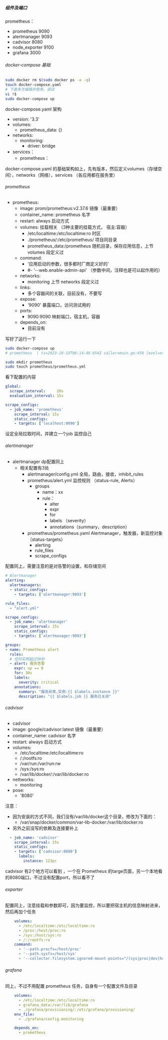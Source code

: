 ##### 组件及端口

prometheus：

- prometheus 9090
- alertmanager 9093
- cadvisor 8080
- node_exporter 9100
- grafana 3000

###### docker-compose 基础

```bash
sudo docker rm $(sudo docker ps -a -q)
touch docker-compose.yaml
# 下面多次编辑并使用，调试
vi !$
sudo docker-compose up
```



docker-compose.yaml 架构

- version: '3.3'
- volumes:
  - prometheus_data: {}
- networks:
  - monitoring:
    - driver: bridge
- services：
  - prometheus：



docker-compose.yaml 的基础架构如上，先有版本，然后定义volumes（存储空间），networks（网络），services （各应用都在服务里）



###### prometheus

- prometheus:
  - image: prom/prometheus:v2.37.6  镜像（最重要）
  - container_name: prometheus  名字
  - restart: always  启动方式
  - volumes:  挂载相关 （3种主要的挂载方式， 宿主:容器）
    - /etc/localtime:/etc/localtime:ro    时区
    - ./prometheus/:/etc/prometheus/  项目同目录
    - prometheus_data:/prometheus  随机目录，保存应用信息，上节 volumes 段定义过
  - command:
    - '应用启动的参数，很多都时厂商定义好的'
    - #- '--web.enable-admin-api'   （参数中间，注释也是可以起作用的）
  - networks:
    - monitoring  上节 networks 段定义过
  - links:
    - 多个容器间的关联，目前没有，不要写
  - expose:
    - '9090'   暴露端口，访问测试用的
  - ports:
    - 9090:9090  映射端口，宿主机，容器
  - depends_on:
    - 目前没有



写好了运行一下

```bash
sudo docker-compose up
# prometheus  | ts=2023-10-15T06:14:40.654Z caller=main.go:450 level=error msg="Error loading config (--config.file=/etc/prometheus/prometheus.yml)" file=/etc/prometheus/prometheus.yml err="open /etc/prometheus/prometheus.yml: no such file or directory"  没有配置文件

sudo mkdir prometheus
sudo touch prometheus/prometheus.yml
```



看下配置的内容

```yaml
global:
  scrape_interval:     20s
  evaluation_interval: 15s

scrape_configs:
  - job_name: 'prometheus'
    scrape_interval: 15s
    static_configs:
    - targets: ['localhost:9090']
```

设定全局拉取时间，并建立一个job 监控自己


###### alertmanager

- alertmanager  dp配置同上
  - 相关配置有3处
    - alertmanager/config.yml     全局，路由，接收，inhibit_rules
    - prometheus/alert.yml  监控规则  （status-rule, Alerts）
      - groups
        - name：xx
        - rule：
          - alter
          - expr
          - for
          - labels （severity）
          - annotations（summary，description）
    - prometheus/prometheus.yaml   Alertmanager，触发器，新监控对象  （status-targets）
      - alerting
      - rule_files
      - scrape_configs

配置同上，需要注意的是对告警的设置，和存储空间

```yaml
# Alertmanager
alerting:
  alertmanagers:
  - static_configs:
    - targets: ['alertmanager:9093']

rule_files:
  - "alert.yml"

scrape_configs:
  - job_name: 'alertmanager'
    scrape_interval: 15s
    static_configs:
    - targets: ['alertmanager:9093']
```

```yaml
groups:
- name: Prometheus alert
  rules:
  # 任何实例超过30秒
  - alert: 服务告警
    expr: up == 0
    for: 30s
    labels:
      severity: critical
    annotations:
      summary: "服务异常,实例:{{ $labels.instance }}"
      description: "{{ $labels.job }} 服务已关闭"
```

###### cadvisor

-   cadvisor
  - image: google/cadvisor:latest  镜像（最重要）
  - container_name: cadvisor 名字
  - restart: always  启动方式
  - volumes:  
    - /etc/localtime:/etc/localtime:ro
    - /:/rootfs:ro
    - /var/run:/var/run:rw
    - /sys:/sys:ro
    - /var/lib/docker/:/var/lib/docker:ro
  - nettworks:
    - monitoring
  - pose:
    - '8080'



注意：

- 因为安装的方式不同，我们没有/var/lib/docker这个目录，修改为下面的：
  - /var/snap/docker/common/var-lib-docker:/var/lib/docker:ro
- 另外之前没写的依赖及连接要补上



```yaml
  - job_name: 'cadvisor'
    scrape_interval: 15s
    static_configs:
    - targets: ['cadvisor:8080']
      labels:
        instance: 123pc
```

cadvisor 有2个地方可以看到 ，一个在 Prometheus 的targe页面，另一个本地看的8080端口，不过没有配置port，所以看不了


###### exporter

配置同上，注意挂载和参数即可，因为要监控，所以要把宿主机的信息映射进来，然后再加个任务

```yaml
    volumes:
      - /etc/localtime:/etc/localtime:ro
      - /proc:/host/proc:ro
      - /sys:/host/sys:ro
      - /:/rootfs:ro
    command: 
      - '--path.procfs=/host/proc' 
      - '--path.sysfs=/host/sys'
      - '--collector.filesystem.ignored-mount-points=^/(sys|proc|dev|host|etc|rootfs/var/lib/docker)($$|/)'
```

###### grafana

同上，不过不用配置 prometheus 任务，自身有一个配置文件及目录

```yaml
    volumes:
      - /etc/localtime:/etc/localtime:ro
      - grafana_data:/var/lib/grafana
      - ./grafana/provisioning/:/etc/grafana/provisioning/
    env_file:
      - ./grafana/config.monitoring

    depends_on:
      - prometheus
```






